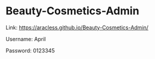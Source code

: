 # Beauty-Cosmetics-Admin

Link: https://aracless.github.io/Beauty-Cosmetics-Admin/


Username: April

Password: 0123345
